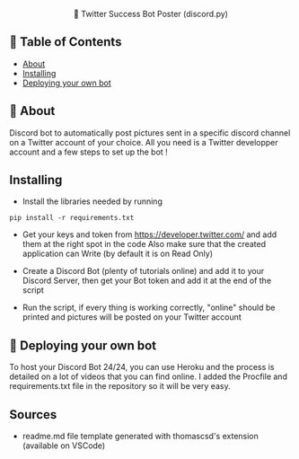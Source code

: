 

<p align="center"> 🤖 Twitter Success Bot Poster (discord.py)
    <br> 
</p>

## 📝 Table of Contents

- [About](#about)
- [Installing](#installing)
- [Deploying your own bot](#deployment)

## 🧐 About <a name = "about"></a>

Discord bot to automatically post pictures sent in a specific discord channel on a Twitter account of your choice. All you need is a Twitter developper account and a few steps to set up the bot !



## Installing <a name = "installing"></a>

- Install the libraries needed by running
```
pip install -r requirements.txt
```

- Get your keys and token from https://developer.twitter.com/ and add them at the right spot in the code
Also make sure that the created application can Write (by default it is on Read Only)

- Create a Discord Bot (plenty of tutorials online) and add it to your Discord Server, then get your Bot token and add it at the end of the script

- Run the script, if every thing is working correctly, "online" should be printed and pictures will be posted on your Twitter account


## 🚀 Deploying your own bot <a name = "deployment"></a>

To host your Discord Bot 24/24, you can use Heroku and the process is detailed on a lot of videos that you can find online. I added the Procfile and requirements.txt file in the repository so it will be very easy.


## Sources
- readme.md file template generated with thomascsd's extension (available on VSCode)
